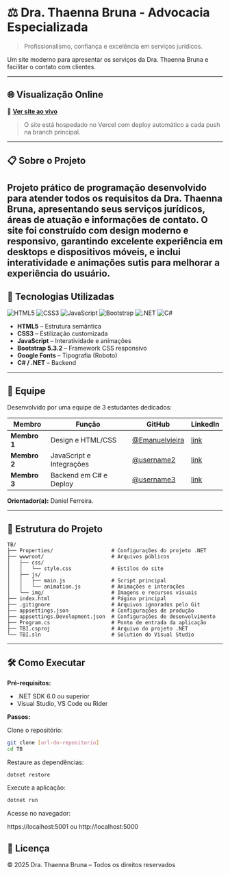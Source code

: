 # ⚖️ Dra. Thaenna Bruna - Advocacia Especializada

> Profissionalismo, confiança e excelência em serviços jurídicos.

Um site moderno para apresentar os serviços da Dra. Thaenna Bruna e facilitar o contato com clientes.

---

## 🌐 Visualização Online

🔗 **[Ver site ao vivo](#)**

> O site está hospedado no Vercel com deploy automático a cada push na branch principal.

---

## 📋 Sobre o Projeto

Projeto prático de programação desenvolvido para atender todos os requisitos da **Dra. Thaenna Bruna**, apresentando seus serviços jurídicos, áreas de atuação e informações de contato. O site foi construído com design moderno e responsivo, garantindo excelente experiência em desktops e dispositivos móveis, e inclui interatividade e animações sutis para melhorar a experiência do usuário.
---

## 🚀 Tecnologias Utilizadas

![HTML5](https://img.shields.io/badge/HTML5-E34F26?style=flat&logo=html5&logoColor=white)
![CSS3](https://img.shields.io/badge/CSS3-1572B6?style=flat&logo=css3&logoColor=white)
![JavaScript](https://img.shields.io/badge/JavaScript-F7DF1E?style=flat&logo=javascript&logoColor=black)
![Bootstrap](https://img.shields.io/badge/Bootstrap-7952B3?style=flat&logo=bootstrap&logoColor=white)
![.NET](https://img.shields.io/badge/.NET-512BD4?style=flat&logo=dotnet&logoColor=white)
![C#](https://img.shields.io/badge/C%23-239120?style=flat&logo=c-sharp&logoColor=white)

- **HTML5** – Estrutura semântica  
- **CSS3** – Estilização customizada  
- **JavaScript** – Interatividade e animações  
- **Bootstrap 5.3.2** – Framework CSS responsivo  
- **Google Fonts** – Tipografia (Roboto)  
- **C# / .NET** – Backend  

---

## 👥 Equipe

Desenvolvido por uma equipe de 3 estudantes dedicados:

| Membro | Função | GitHub | LinkedIn |
|--------|--------|--------|----------|
| **Membro 1** | Design e HTML/CSS | [@Emanuelvieira](https://github.com/EmanuelVieiira) | [link](https://linkedin.com/in/seulink) |
| **Membro 2** | JavaScript e Integrações | [@username2](https://github.com/username2) | [link](https://linkedin.com/in/link2) |
| **Membro 3** | Backend em C# e Deploy | [@username3](https://github.com/username3) | [link](https://linkedin.com/in/link3) |

**Orientador(a):** Daniel Ferreira.

---

## 📁 Estrutura do Projeto

```plaintext
TB/
├── Properties/                   # Configurações do projeto .NET
├── wwwroot/                      # Arquivos públicos
│   ├── css/
│   │   └── style.css             # Estilos do site
│   ├── js/
│   │   ├── main.js               # Script principal
│   │   └── animation.js          # Animações e interações
│   └── img/                      # Imagens e recursos visuais
├── index.html                    # Página principal
├── .gitignore                    # Arquivos ignorados pelo Git
├── appsettings.json              # Configurações de produção
├── appsettings.Development.json  # Configurações de desenvolvimento
├── Program.cs                    # Ponto de entrada da aplicação
├── TBI.csproj                    # Arquivo do projeto .NET
└── TBI.sln                       # Solution do Visual Studio
````
---


## 🛠️ Como Executar

**Pré-requisitos:**

- .NET SDK 6.0 ou superior  
- Visual Studio, VS Code ou Rider  

**Passos:**

Clone o repositório:

```bash
git clone [url-do-repositorio]
cd TB
````
Restaure as dependências:
```bash
dotnet restore
````
Execute a aplicação:
```bash
dotnet run
```

Acesse no navegador:

https://localhost:5001
ou
http://localhost:5000

## 📄 Licença

© 2025 Dra. Thaenna Bruna – Todos os direitos reservados



